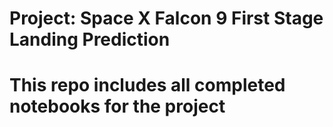 # Project: Space X Falcon 9 First Stage Landing Prediction
# This repo includes all completed notebooks for the project
